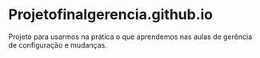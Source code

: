 # Projetofinalgerencia.github.io
Projeto para usarmos na prática o que aprendemos nas aulas de gerência de configuração e mudanças.
